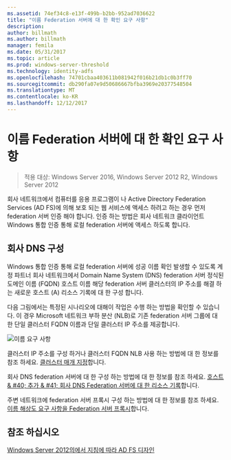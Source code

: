 ```yaml
---
ms.assetid: 74ef34c8-e13f-499b-b2bb-952ad7036622
title: "이름 Federation 서버에 대 한 확인 요구 사항"
description: 
author: billmath
ms.author: billmath
manager: femila
ms.date: 05/31/2017
ms.topic: article
ms.prod: windows-server-threshold
ms.technology: identity-adfs
ms.openlocfilehash: 74701cbaa403611b081942f016b21db1c0b3ff70
ms.sourcegitcommit: db290fa07e9d50686667bfba3969e20377548504
ms.translationtype: MT
ms.contentlocale: ko-KR
ms.lasthandoff: 12/12/2017
---
```

# <a name="name-resolution-requirements-for-federation-servers"></a>이름 Federation 서버에 대 한 확인 요구 사항

>적용 대상: Windows Server 2016, Windows Server 2012 R2, Windows Server 2012

회사 네트워크에서 컴퓨터를 응용 프로그램이 나 Active Directory Federation Services \(AD FS\)에 의해 보호 되는 웹 서비스에 액세스 하려고 하는 경우 먼저 federation 서버 인증 해야 합니다. 인증 하는 방법은 회사 네트워크 클라이언트 Windows 통합 인증 통해 로컬 federation 서버에 액세스 하도록 합니다.  
  
## <a name="configure-corporate-dns"></a>회사 DNS 구성  
Windows 통합 인증 통해 로컬 federation 서버에 성공 이름 확인 발생할 수 있도록 계정 파트너 회사 네트워크에서 Domain Name System \(DNS\) federation 서버 정식된 도메인 이름 \(FQDN\) 호스트 이름 해당 federation 서버 클러스터의 IP 주소를 해결 하는 새로운 호스트 \(A\) 리소스 기록에 대 한 구성 합니다.  
  
다음 그림에서는 특정된 시나리오에 대해이 작업은 수행 하는 방법을 확인할 수 있습니다. 이 경우 Microsoft 네트워크 부하 분산 \(NLB\)로 기존 federation 서버 그룹에 대 한 단일 클러스터 FQDN 이름과 단일 클러스터 IP 주소를 제공합니다.  
  
![이름 요구 사항](media/adfs2_deploy_single_fs.gif)  
  
클러스터 IP 주소를 구성 하거나 클러스터 FQDN NLB 사용 하는 방법에 대 한 정보를 참조 하세요. [클러스터 매개 지정](https://go.microsoft.com/fwlink/?LinkId=75282)합니다.  
  
회사 DNS federation 서버에 대 한 구성 하는 방법에 대 한 정보를 참조 하세요. [호스트 & #40; 추가 & #41; 회사 DNS Federation 서버에 대 한 리소스 기록](../../ad-fs/deployment/Add-a-Host--A--Resource-Record-to-Corporate-DNS-for-a-Federation-Server.md)합니다.  
  
주변 네트워크에 federation 서버 프록시 구성 하는 방법에 대 한 정보를 참조 하세요. [이름 해상도 요구 사항을 Federation 서버 프록시](Name-Resolution-Requirements-for-Federation-Server-Proxies.md)합니다.  
  

## <a name="see-also"></a>참조 하십시오
[Windows Server 2012의에서 지침에 따라 AD FS 디자인](AD-FS-Design-Guide-in-Windows-Server-2012.md)
